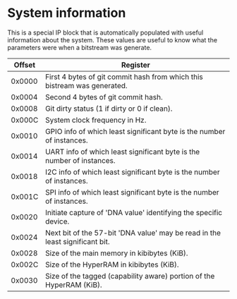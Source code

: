 # System information

This is a special IP block that is automatically populated with useful information about the system.
These values are useful to know what the parameters were when a bitstream was generate.

| Offset | Register |
|--------|----------|
| 0x0000 | First 4 bytes of git commit hash from which this bistream was generated.
| 0x0004 | Second 4 bytes of git commit hash.
| 0x0008 | Git dirty status (1 if dirty or 0 if clean).
| 0x000C | System clock frequency in Hz.
| 0x0010 | GPIO info of which least significant byte is the number of instances.
| 0x0014 | UART info of which least significant byte is the number of instances.
| 0x0018 | I2C info of which least significant byte is the number of instances.
| 0x001C | SPI info of which least significant byte is the number of instances.
| 0x0020 | Initiate capture of 'DNA value' identifying the specific device.
| 0x0024 | Next bit of the 57-bit 'DNA value' may be read in the least significant bit.
| 0x0028 | Size of the main memory in kibibytes (KiB).
| 0x002C | Size of the HyperRAM in kibibytes (KiB).
| 0x0030 | Size of the tagged (capability aware) portion of the HyperRAM (KiB).
